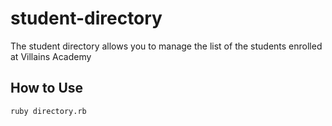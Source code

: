 # student-directory

The student directory allows you to manage the list of the students enrolled at Villains Academy 

## How to Use ##

``` shell 
ruby directory.rb
```